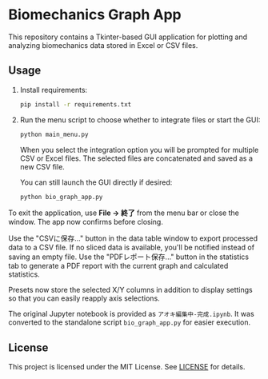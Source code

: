 # Biomechanics Graph App

This repository contains a Tkinter-based GUI application for plotting and analyzing biomechanics data stored in Excel or CSV files.

## Usage

1. Install requirements:
   ```bash
   pip install -r requirements.txt
   ```
2. Run the menu script to choose whether to integrate files or start the GUI:
   ```bash
   python main_menu.py
   ```

   When you select the integration option you will be prompted for multiple CSV
   or Excel files. The selected files are concatenated and saved as a new CSV
   file.

   You can still launch the GUI directly if desired:
   ```bash
   python bio_graph_app.py
   ```

To exit the application, use **File → 終了** from the menu bar or close the window. The app now confirms before closing.

Use the "CSVに保存..." button in the data table window to export processed data to a CSV file. If no sliced data is available, you'll be notified instead of saving an empty file.
Use the "PDFレポート保存..." button in the statistics tab to generate a PDF report with the current graph and calculated statistics.

Presets now store the selected X/Y columns in addition to display settings so that you can easily reapply axis selections.

The original Jupyter notebook is provided as `アオキ編集中-完成.ipynb`. It was converted to the standalone script `bio_graph_app.py` for easier execution.

## License

This project is licensed under the MIT License. See [LICENSE](LICENSE) for details.
